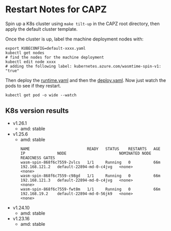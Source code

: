 # Restart Notes for CAPZ

Spin up a K8s cluster using `make tilt-up` in the CAPZ root directory, then apply the default cluster template. 

Once the cluster is up, label the machine deployment nodes with: 
```
export KUBECONFIG=default-xxxx.yaml
kubectl get nodes
# find the nodes for the machine deployment
kubectl edit node xxxx
# adding the following label: kubernetes.azure.com/wasmtime-spin-v1: "true"
```

Then deploy the [runtime.yaml](./workload/runtime.yaml) and then the [deploy.yaml](./workload/deploy.yaml). Now just watch the pods to see if they restart.

```
kubectl get pod -o wide --watch
```

## K8s version results
- v1.26.1
  - amd: stable
- v1.25.6
  - amd: stable
    ```
    NAME                         READY   STATUS    RESTARTS   AGE   IP              NODE                       NOMINATED NODE   READINESS GATES
    wasm-spin-868f6c7559-2vlcs   1/1     Running   0          66m   192.168.121.2   default-22894-md-0-c4jvg   <none>           <none>
    wasm-spin-868f6c7559-c98gd   1/1     Running   0          66m   192.168.121.3   default-22894-md-0-c4jvg   <none>           <none>
    wasm-spin-868f6c7559-fwt8m   1/1     Running   0          66m   192.168.19.2    default-22894-md-0-56jk9   <none>           <none>
    ```
- v1.24.10
  - amd: stable
- v1.23.16
  - amd: stable

  
